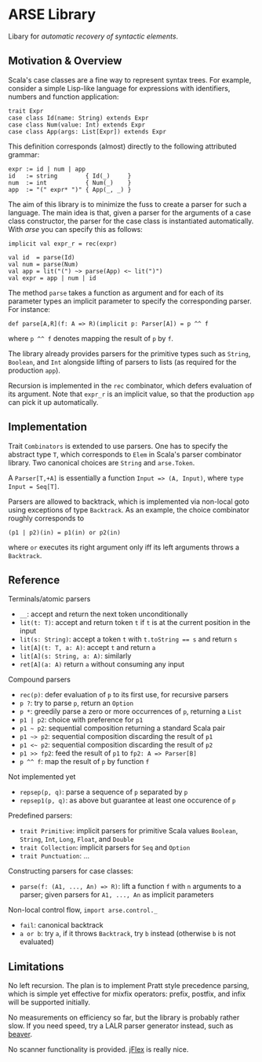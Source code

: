 ARSE Library
============

Libary for *automatic recovery of syntactic elements*.

Motivation & Overview
---------------------

Scala's case classes are a fine way to represent syntax trees. For example,
consider a simple Lisp-like language for expressions with identifiers, numbers
and function application:

    trait Expr
    case class Id(name: String) extends Expr
    case class Num(value: Int) extends Expr
    case class App(args: List[Expr]) extends Expr

This definition corresponds (almost) directly to the following attributed grammar:

    expr := id | num | app
    id   := string        { Id(_)     }
    num  := int           { Num(_)    }
    app  := "(" expr* ")" { App(_, _) }

The aim of this library is to minimize the fuss to create a parser for such a
language. The main idea is that, given a parser for the arguments of a case
class constructor, the parser for the case class is instantiated automatically.
With *arse* you can specify this as follows:

    implicit val expr_r = rec(expr)

    val id  = parse(Id)
    val num = parse(Num)
    val app = lit("(") ~> parse(App) <~ lit(")") 
    val expr = app | num | id

The method `parse` takes a function as argument and for each of its parameter
types an implicit parameter to specify the corresponding parser.
For instance:

    def parse[A,R](f: A => R)(implicit p: Parser[A]) = p ^^ f

where `p ^^ f` denotes mapping the result of `p` by `f`.

The library already provides parsers for the primitive types such as `String`,
`Boolean`, and `Int` alongside lifting of parsers to lists (as required for the
production `app`).

Recursion is implemented in the `rec` combinator, which defers evaluation of its
argument. Note that `expr_r` is an implicit value, so that the production `app`
can pick it up automatically.

Implementation
--------------

Trait `Combinators` is extended to use parsers. One has to specify the abstract
type `T`, which corresponds to `Elem` in Scala's parser combinator library.
Two canonical choices are `String` and `arse.Token`.

A `Parser[T,+A]` is essentially a function `Input => (A, Input)`,
where `type Input = Seq[T]`.

Parsers are allowed to backtrack, which is implemented via non-local goto using
exceptions of type `Backtrack`. As an example, the choice combinator roughly
corresponds to

    (p1 | p2)(in) = p1(in) or p2(in)

where `or` executes its right argument only iff its left arguments throws a
`Backtrack`.

Reference
---------

Terminals/atomic parsers

- `__`: accept and return the next token unconditionally
- `lit(t: T)`:  accept and return token `t` if `t` is at the current position in the input
- `lit(s: String)`: accept a token `t` with `t.toString == s` and return `s`
- `lit[A](t: T, a: A)`:  accept `t` and return `a`
- `lit[A](s: String, a: A)`: similarly
- `ret[A](a: A)` return `a` without consuming any input

Compound parsers

- `rec(p)`: defer evaluation of `p` to its first use, for recursive parsers
- `p ?`: try to parse `p`, return an `Option`
- `p *`: greedily parse a zero or more occurrences of `p`, returning a `List`
- `p1 | p2`: choice with preference for `p1`
- `p1 ~ p2`: sequential composition returning a standard Scala pair
- `p1 ~> p2`: sequential composition discarding the result of `p1`
- `p1 <~ p2`: sequential composition discarding the result of `p2`
- `p1 >> fp2`: feed the result of `p1` to `fp2: A => Parser[B]`
- `p ^^ f`: map the result of `p` by function `f`

Not implemented yet

- `repsep(p, q)`: parse a sequence of `p` separated by `p`
- `repsep1(p, q)`: as above but guarantee at least one occurence of `p`

Predefined parsers:

- `trait Primitive`: implicit parsers for primitive Scala values `Boolean`,
  `String`, `Int`, `Long`, `Float`, and `Double`
- `trait Collection`: implicit parsers for `Seq` and `Option`
- `trait Punctuation`: ...

Constructing parsers for case classes:

- `parse(f: (A1, ..., An) => R)`: lift a function `f` with `n` arguments to a
  parser; given parsers for `A1, ..., An` as implicit parameters

Non-local control flow, `import arse.control._`

- `fail`: canonical backtrack
- `a or b`: try `a`, if it throws `Backtrack`, try `b` instead (otherwise `b` is
  not evaluated)

Limitations
-----------

No left recursion. The plan is to implement Pratt style precedence parsing,
which is simple yet effective for mixfix operators: prefix, postfix, and infix
will be supported initially.

No measurements on efficiency so far, but the library is probably rather slow.
If you need speed, try a LALR parser generator instead, such as
[beaver](http://beaver.sourceforge.net).

No scanner functionality is provided. [jFlex](http://jflex.de) is really nice.

